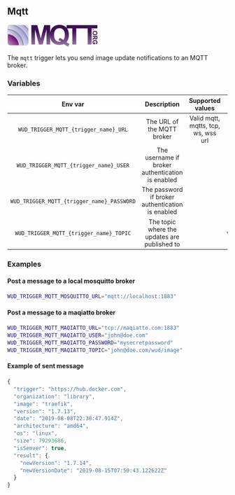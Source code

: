 ## Mqtt
![logo](mqtt.png)

The ```mqtt``` trigger lets you send image update notifications to an MQTT broker.

### Variables

| Env var                                        | Description                                      | Supported values                    | Default value |
|:----------------------------------------------:|:------------------------------------------------:|:-----------------------------------:|:-------------:| 
| ```WUD_TRIGGER_MQTT_{trigger_name}_URL```      | The URL of the MQTT broker                       | Valid mqtt, mqtts, tcp, ws, wss url |               |
| ```WUD_TRIGGER_MQTT_{trigger_name}_USER```     | The username if broker authentication is enabled |                                     |               |
| ```WUD_TRIGGER_MQTT_{trigger_name}_PASSWORD``` | The password if broker authentication is enabled |                                     |               |
| ```WUD_TRIGGER_MQTT_{trigger_name}_TOPIC```    | The topic where the updates are published to     |                                     | wud/image     |

### Examples

#### Post a message to a local mosquitto broker

```bash
WUD_TRIGGER_MQTT_MOSQUITTO_URL="mqtt://localhost:1883"
```

#### Post a message to a maqiatto broker

```bash
WUD_TRIGGER_MQTT_MAQIATTO_URL="tcp://maqiatto.com:1883"
WUD_TRIGGER_MQTT_MAQIATTO_USER="john@doe.com"
WUD_TRIGGER_MQTT_MAQIATTO_PASSWORD="mysecretpassword"
WUD_TRIGGER_MQTT_MAQIATTO_TOPIC="john@doe.com/wud/image"
```

#### Example of sent message
```javascript
{
  "trigger": "https://hub.docker.com",
  "organization": "library",
  "image": "traefik",
  "version": "1.7.13",
  "date": "2019-08-08T22:30:47.914Z",
  "architecture": "amd64",
  "os": "linux",
  "size": 79293686,
  "isSemver": true,
  "result": {
    "newVersion": "1.7.14",
    "newVersionDate": "2019-08-15T07:50:43.122622Z"
  }
}
```
